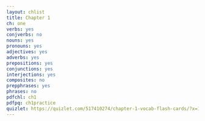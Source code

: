 ```yaml
---
layout: chlist
title: Chapter 1
ch: one
verbs: yes
conjverbs: no
nouns: yes
pronouns: yes
adjectives: yes
adverbs: yes
prepositions: yes
conjunctions: yes
interjections: yes
composites: no
prepphrases: yes
phrases: no
pdfchl: ch1
pdfpq: ch1practice
quizlet: https://quizlet.com/517410274/chapter-1-vocab-flash-cards/?x=1jqt
---
```

